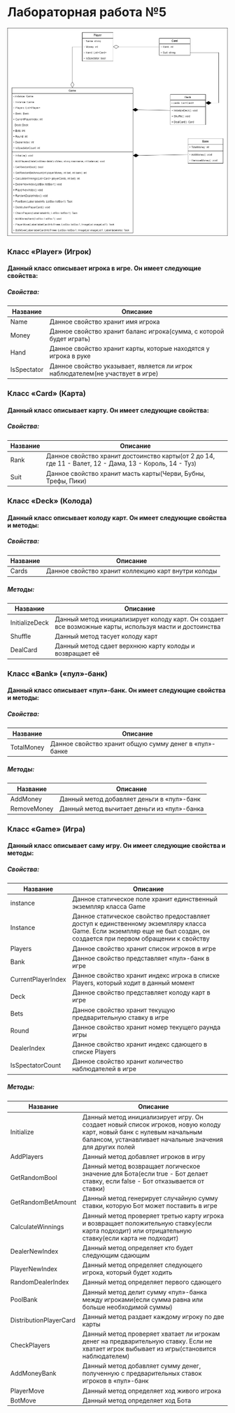 # Лабораторная работа №5

![Диаграмма](https://github.com/HungryLite/Rtippo/blob/main/images/lab5.drawio.png)

### Класс «Player» (Игрок)

#### Данный класс описывает игрока в игре. Он имеет следующие свойства:

##### Свойства:

| Название    | Описание                                                                       |
|-------------|--------------------------------------------------------------------------------|
| Name        | Данное свойство хранит имя игрока                                              |
| Money       | Данное свойство хранит баланс игрока(сумма, с которой будет играть)            |
| Hand        | Данное свойство хранит карты, которые находятся у игрока в руке                |
| IsSpectator | Данное свойство указывает, является ли игрок наблюдателем(не участвует в игре) |

### Класс «Card» (Карта)

#### Данный класс описывает карту. Он имеет следующие свойства:

##### Свойства:

| Название    | Описание                                                                                               |
|-------------|--------------------------------------------------------------------------------------------------------|
| Rank        | Данное свойство хранит достоинство карты(от 2 до 14, где 11 - Валет, 12 - Дама, 13 - Король, 14 - Туз) |
| Suit        | Данное свойство хранит масть карты(Черви, Бубны, Трефы, Пики)                                          |

### Класс «Deck» (Колода)

#### Данный класс описывает колоду карт. Он имеет следующие свойства и методы:

##### Свойства:

| Название    | Описание                                            |
|-------------|-----------------------------------------------------|
| Сards       | Данное свойство хранит коллекцию карт внутри колоды |

##### Методы:

| Название       | Описание                                                                                               |
|----------------|--------------------------------------------------------------------------------------------------------|
| InitializeDeck | Данный метод инициализирует колоду карт. Он создает все возможные карты, используя масти и достоинства |
| Shuffle        | Данный метод тасует колоду карт                                                                        |
| DealCard       | Данный метод сдает верхнюю карту колоды и возвращает её                                                |

### Класс «Bank» («пул»-банк)

#### Данный класс описывает «пул»-банк. Он имеет следующие свойства и методы:

##### Свойства:

| Название    | Описание                                               |
|-------------|--------------------------------------------------------|
| TotalMoney  | Данное свойство хранит общую сумму денег в «пул»-банке |

##### Методы:

| Название    | Описание                                    |
|-------------|---------------------------------------------|
| AddMoney    | Данный метод добавляет деньги в «пул»-банк  |
| RemoveMoney | Данный метод вычитает деньги из «пул»-банка |

### Класс «Game» (Игра)

#### Данный класс описывает саму игру. Он имеет следующие свойства и методы:

##### Свойства:

| Название           | Описание                                                                             |
|--------------------|--------------------------------------------------------------------------------------|
| instance           | Данное статическое поле хранит единственный экземпляр класса Game                    |
| Instance           | Данное статическое свойство предоставляет доступ к единственному экземпляру класса Game. Если экземпляр еще не был создан, он создается при первом обращении к свойству                                                                   |
| Players            | Данное свойство хранит список игроков в игре                                         |
| Bank               | Данное свойство представляет «пул»-банк в игре                                       |
| CurrentPlayerIndex | Данное свойство хранит индекс игрока в списке Players, который ходит в данный момент |
| Deck               | Данное свойство представляет колоду карт в игре                                      |
| Bets               | Данное свойство хранит текущую предварительную ставку в игре                         |
| Round              | Данное свойство хранит номер текущего раунда игры                                    |
| DealerIndex        | Данное свойство хранит индекс сдающего в списке Players                              |
| IsSpectatorCount   | Данное свойство хранит количество наблюдателей в игре                                |

##### Методы:

| Название    | Описание                                                                                                                                   |
|-------------|--------------------------------------------------------------------------------------------------------------------------------------------|
| Initialize    | Данный метод инициализирует игру. Он создает новый список игроков, новую колоду карт, новый банк с нулевым начальным балансом, устанавливает начальные значения для других полей                                                                                                          |
| AddPlayers | Данный метод добавляет игроков в игру                                                                                                       |
| GetRandomBool | Данный метод возвращает логическое значение для Бота(если true - Бот делает ставку, если false - Бот отказывается от ставки)             |
| GetRandomBetAmount | Данный метод генерирует случайную сумму ставки, которую Бот может поставить в игре                                                  |
| CalculateWinnings | Данный метод проверяет третью карту игрока и возвращает положительную ставку(если карта подходит) или отрицательную ставку(если карта не подходит)                                                                                                                                               |
| DealerNewIndex | Данный метод определяет кто будет следующим сдающим                                                                                     |
| PlayerNewIndex | Данный метод определяет следующего игрока, который будет ходить                                                                         |
| RandomDealerIndex | Данный метод определяет первого сдающего                                                                                             |
| PoolBank | Данный метод делит сумму «пул»-банка между игроками(если сумма равна или больше необходимой суммы)                                            |
| DistributionPlayerCard | Данный метод раздает каждому игроку по две карты                                                                                |
| CheckPlayers | Данный метод проверяет хватает ли игрокам денег на предварительную ставку. Если не хватает игрок выбывает из игры(становится наблюдателем)|
| AddMoneyBank | Данный метод добавляет сумму денег, полученную с предварительных ставок игроков в «пул»-банк                                              |
| PlayerMove | Данный метод определяет ход живого игрока                                                                                                   |
| BotMove | Данный метод определяет ход Бота                                                                                                               |
